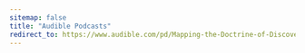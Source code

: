 ```yaml
---
sitemap: false
title: "Audible Podcasts"
redirect_to: https://www.audible.com/pd/Mapping-the-Doctrine-of-Discovery-Podcast/episodes/B08K573YQP
---
```


